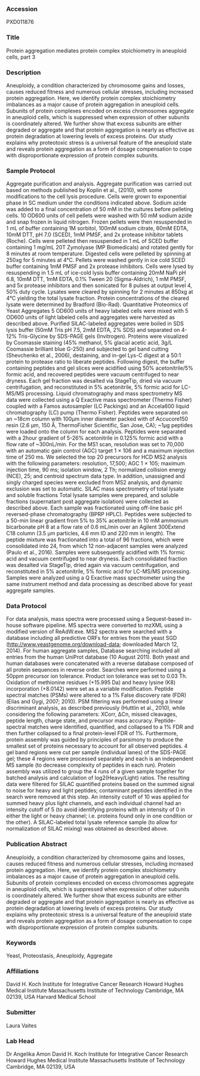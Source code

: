 ### Accession
PXD011876

### Title
Protein aggregation mediates protein complex stoichiometry in aneuploid cells, part 3

### Description
Aneuploidy, a condition characterized by chromosome gains and losses, causes reduced fitness and numerous cellular stresses, including increased protein aggregation. Here, we identify protein complex stoichiometry imbalances as a major cause of protein aggregation in aneuploid cells. Subunits of protein complexes encoded on excess chromosomes aggregate in aneuploid cells, which is suppressed when expression of other subunits is coordinately altered. We further show that excess subunits are either degraded or aggregate and that protein aggregation is nearly as effective as protein degradation at lowering levels of excess proteins. Our study explains why proteotoxic stress is a universal feature of the aneuploid state and reveals protein aggregation as a form of dosage compensation to cope with disproportionate expression of protein complex subunits.

### Sample Protocol
Aggregate purification and analysis. Aggregate purification was carried out based on methods published by Koplin et al., (2010), with some modifications to the cell lysis procedure. Cells were grown to exponential phase in SC medium under the conditions indicated above. Sodium azide was added to a final concentration of 50 mM in the cultures before pelleting cells. 10 OD600 units of cell pellets were washed with 50 mM sodium azide and snap frozen in liquid nitrogen. Frozen pellets were then resuspended in 1 mL of buffer containing 1M sorbitol, 100mM sodium citrate, 60mM EDTA, 10mM DTT, pH 7.0 (SCED), 1mM PMSF, and 2x protease inhibitor tablets (Roche). Cells were pelleted then resuspended in 1 mL of SCED buffer containing 1 mg/mL 20T Zymolyase (MP Biomedicals) and rotated gently for 8 minutes at room temperature. Digested cells were pelleted by spinning at 250xg for 5 minutes at 4°C. Pellets were washed gently in ice cold SCED buffer containing 1mM PMSF and 2x protease inhibitors. Cells were lysed by resuspending in 1.5 mL of ice-cold lysis buffer containing 20mM NaPi pH 6.8, 10mM DTT, 1mM EDTA, 0.1% Tween 20 (Sigma-Aldrich), 1 mM PMSF, and 5x protease inhibitors and then sonicated for 8 pulses at output level 4, 50% duty cycle. Lysates were cleared by spinning for 2 minutes at 850xg at 4°C yielding the total lysate fraction. Protein concentrations of the cleared lysate were determined by Bradford (Bio-Rad). Quantitative Proteomics of Yeast Aggregates 5 OD600 units of heavy labeled cells were mixed with 5 OD600 units of light labeled cells and aggregates were harvested as described above. Purified SILAC-labeled aggregates were boiled in SDS lysis buffer (50mM Tris pH 7.5, 2mM EDTA, 2% SDS) and separated on 4-12% Tris-Glycine by SDS-PAGE gels (Invitrogen). Proteins were visualized by Coomassie staining (45% methanol, 5% glacial acetic acid, 3g/L Coomassie brilliant blue G-250) and subjected to gel band cutting (Shevchenko et al., 2006), destaining, and in-gel Lys-C digest at a 50:1 protein to protease ratio to liberate peptides. Following digest, the buffer containing peptides and gel slices were acidified using 50% acetonitrile/5% formic acid, and recovered peptides were vacuum centrifuged to near dryness. Each gel fraction was desalted via StageTip, dried via vacuum centrifugation, and reconstituted in 5% acetonitrile, 5% formic acid for LC-MS/MS processing. Liquid chromatography and mass spectrometry MS data were collected using a Q Exactive mass spectrometer (Thermo Fisher) coupled with a Famos autosampler (LC Packings) and an Accela600 liquid chromatography (LC) pump (Thermo Fisher). Peptides were separated on an ~18cm column with 100µm inner diameter packed with of Accucore150 resin (2.6 μm, 150 Å, ThermoFisher Scientific, San Jose, CA); ~1µg peptides were loaded onto the column for each analysis. Peptides were separated with a 2hour gradient of 5-26% acetonitrile in 0.125% formic acid with a flow rate of ~300nL/min. For the MS1 scan, resolution was set to 70,000 with an automatic gain control (AGC) target 1 × 106 and a maximum injection time of 250 ms. We selected the top 20 precursors for HCD MS2 analysis with the following parameters: resolution, 17,500; AGC 1 × 105; maximum injection time, 90 ms; isolation window, 2 Th; normalized collision energy (NCE), 25; and centroid spectrum data type. In addition, unassigned and singly charged species were excluded from MS2 analysis, and dynamic exclusion was set to automatic. SILAC mass spectrometry of total lysate and soluble fractions Total lysate samples were prepared, and soluble fractions (supernatant post aggregate isolation) were collected as described above. Each sample was fractionated using off-line basic pH reversed-phase chromatography (BPRP HPLC). Peptides were subjected to a 50-min linear gradient from 5% to 35% acetonitrile in 10 mM ammonium bicarbonate pH 8 at a flow rate of 0.6 mL/min over an Agilent 300Extend C18 column (3.5 μm particles, 4.6 mm ID and 220 mm in length). The peptide mixture was fractionated into a total of 96 fractions, which were consolidated into 24, from which 12 non-adjacent samples were analyzed (Paulo et al., 2016). Samples were subsequently acidified with 1% formic acid and vacuum centrifuged to near dryness. Each consolidated fraction was desalted via StageTip, dried again via vacuum centrifugation, and reconstituted in 5% acetonitrile, 5% formic acid for LC-MS/MS processing. Samples were analyzed using a Q Exactive mass spectrometer using the same instrument method and data processing as described above for yeast aggregate samples.

### Data Protocol
For data analysis, mass spectra were processed using a Sequest-based in-house software pipeline. MS spectra were converted to mzXML using a modified version of ReAdW.exe. MS2 spectra were searched with a database including all predictive ORFs for entries from the yeast SGD (http://www.yeastgenome.org/download-data; downloaded March 12, 2014). For human aggregate samples, Database searching included all entries from the human UniProt database (10 August 2011). Both yeast and human databases were concatenated with a reverse database composed of all protein sequences in reverse order. Searches were performed using a 50ppm precursor ion tolerance. Product ion tolerance was set to 0.03 Th. Oxidation of methionine residues (+15.995 Da) and heavy lysine (K8) incorporation (+8.0142) were set as a variable modification. Peptide spectral matches (PSMs) were altered to a 1% False discovery rate (FDR) (Elias and Gygi, 2007; 2010). PSM filtering was performed using a linear discriminant analysis, as described previously (Huttlin et al., 2010), while considering the following parameters: XCorr, ΔCn, missed cleavages, peptide length, charge state, and precursor mass accuracy. Peptide-spectral matches were identified, quantified, and collapsed to a 1% FDR and then further collapsed to a final protein-level FDR of 1%. Furthermore, protein assembly was guided by principles of parsimony to produce the smallest set of proteins necessary to account for all observed peptides. 4 gel band regions were cut per sample (individual lanes) of the SDS-PAGE gel; these 4 regions were processed separately and each is an independent MS sample (to decrease complexity of peptides in each run). Protein assembly was utilized to group the 4 runs of a given sample together for batched analysis and calculation of log2(Heavy/Light) ratios. The resulting data were filtered for SILAC quantified proteins based on the summed signal to noise for heavy and light peptides; contaminant peptides identified in the search were removed at this step. An intensity cutoff of 10 was applied for summed heavy plus light channels, and each individual channel had an intensity cutoff of 5 (to avoid identifying proteins with an intensity of 0 in either the light or heavy channel; i.e. proteins found only in one condition or the other). A SILAC-labeled total lysate reference sample (to allow for normalization of SILAC mixing) was obtained as described above.

### Publication Abstract
Aneuploidy, a condition characterized by chromosome gains and losses, causes reduced fitness and numerous cellular stresses, including increased protein aggregation. Here, we identify protein complex stoichiometry imbalances as a major cause of protein aggregation in aneuploid cells. Subunits of protein complexes encoded on excess chromosomes aggregate in aneuploid cells, which is suppressed when expression of other subunits is coordinately altered. We further show that excess subunits are either degraded or aggregate and that protein aggregation is nearly as effective as protein degradation at lowering levels of excess proteins. Our study explains why proteotoxic stress is a universal feature of the aneuploid state and reveals protein aggregation as a form of dosage compensation to cope with disproportionate expression of protein complex subunits.

### Keywords
Yeast, Proteostasis, Aneuploidy, Aggregate

### Affiliations
David H. Koch Institute for Integrative Cancer Research Howard Hughes Medical Institute Massachusetts Institute of Technology Cambridge, MA 02139, USA
Harvard Medical School

### Submitter
Laura Vaites

### Lab Head
Dr Angelika Amon
David H. Koch Institute for Integrative Cancer Research Howard Hughes Medical Institute Massachusetts Institute of Technology Cambridge, MA 02139, USA


